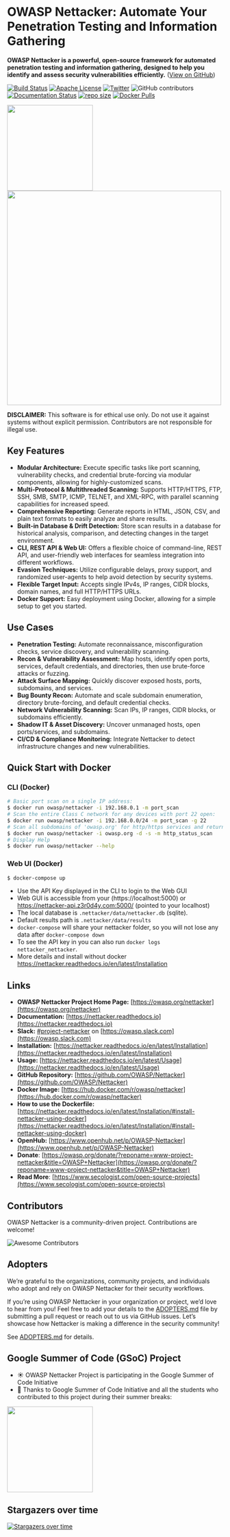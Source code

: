 # OWASP Nettacker: Automate Your Penetration Testing and Information Gathering 

**OWASP Nettacker is a powerful, open-source framework for automated penetration testing and information gathering, designed to help you identify and assess security vulnerabilities efficiently.**  ([View on GitHub](https://github.com/OWASP/Nettacker))

[![Build Status](https://github.com/OWASP/Nettacker/actions/workflows/ci_cd.yml/badge.svg?branch=master)](https://github.com/OWASP/Nettacker/actions/workflows/ci_cd.yml/badge.svg?branch=master)
[![Apache License](https://img.shields.io/badge/License-Apache%20v2-green.svg)](https://github.com/OWASP/Nettacker/blob/master/LICENSE)
[![Twitter](https://img.shields.io/badge/Twitter-@iotscan-blue.svg)](https://twitter.com/iotscan)
![GitHub contributors](https://img.shields.io/github/contributors/OWASP/Nettacker)
[![Documentation Status](https://readthedocs.org/projects/nettacker/badge/?version=latest)](https://nettacker.readthedocs.io/en/latest/?badge=latest)
[![repo size ](https://img.shields.io/github/repo-size/OWASP/Nettacker)](https://github.com/OWASP/Nettacker)
[![Docker Pulls](https://img.shields.io/docker/pulls/owasp/nettacker)](https://hub.docker.com/r/owasp/nettacker)

<img src="https://raw.githubusercontent.com/OWASP/Nettacker/master/nettacker/web/static/img/owasp-nettacker.png" width="200">
<img src="https://raw.githubusercontent.com/OWASP/Nettacker/master/nettacker/web/static/img/owasp.png" width="500">

**DISCLAIMER:** This software is for ethical use only.  Do not use it against systems without explicit permission.  Contributors are not responsible for illegal use.

## Key Features

*   **Modular Architecture:** Execute specific tasks like port scanning, vulnerability checks, and credential brute-forcing via modular components, allowing for highly-customized scans.
*   **Multi-Protocol & Multithreaded Scanning:**  Supports HTTP/HTTPS, FTP, SSH, SMB, SMTP, ICMP, TELNET, and XML-RPC, with parallel scanning capabilities for increased speed.
*   **Comprehensive Reporting:**  Generate reports in HTML, JSON, CSV, and plain text formats to easily analyze and share results.
*   **Built-in Database & Drift Detection:** Store scan results in a database for historical analysis, comparison, and detecting changes in the target environment.
*   **CLI, REST API & Web UI:** Offers a flexible choice of command-line, REST API, and user-friendly web interfaces for seamless integration into different workflows.
*   **Evasion Techniques:** Utilize configurable delays, proxy support, and randomized user-agents to help avoid detection by security systems.
*   **Flexible Target Input:**  Accepts single IPv4s, IP ranges, CIDR blocks, domain names, and full HTTP/HTTPS URLs.
*   **Docker Support:** Easy deployment using Docker, allowing for a simple setup to get you started.

## Use Cases

*   **Penetration Testing:** Automate reconnaissance, misconfiguration checks, service discovery, and vulnerability scanning.
*   **Recon & Vulnerability Assessment:** Map hosts, identify open ports, services, default credentials, and directories, then use brute-force attacks or fuzzing.
*   **Attack Surface Mapping:** Quickly discover exposed hosts, ports, subdomains, and services.
*   **Bug Bounty Recon:** Automate and scale subdomain enumeration, directory brute-forcing, and default credential checks.
*   **Network Vulnerability Scanning:** Scan IPs, IP ranges, CIDR blocks, or subdomains efficiently.
*   **Shadow IT & Asset Discovery:** Uncover unmanaged hosts, open ports/services, and subdomains.
*   **CI/CD & Compliance Monitoring:** Integrate Nettacker to detect infrastructure changes and new vulnerabilities.

## Quick Start with Docker

### CLI (Docker)

```bash
# Basic port scan on a single IP address:
$ docker run owasp/nettacker -i 192.168.0.1 -m port_scan
# Scan the entire Class C network for any devices with port 22 open:
$ docker run owasp/nettacker -i 192.168.0.0/24 -m port_scan -g 22
# Scan all subdomains of 'owasp.org' for http/https services and return HTTP status code
$ docker run owasp/nettacker -i owasp.org -d -s -m http_status_scan
# Display Help
$ docker run owasp/nettacker --help
```

### Web UI (Docker)

```bash
$ docker-compose up 
```
*   Use the API Key displayed in the CLI to login to the Web GUI
*   Web GUI is accessible from your (https://localhost:5000) or https://nettacker-api.z3r0d4y.com:5000/ (pointed to your localhost)
*   The local database is `.nettacker/data/nettacker.db` (sqlite).
*   Default results path is `.nettacker/data/results`
*   `docker-compose` will share your nettacker folder, so you will not lose any data after `docker-compose down`
*   To see the API key in you can also run `docker logs nettacker_nettacker`.
*   More details and install without docker https://nettacker.readthedocs.io/en/latest/Installation

## Links

*   **OWASP Nettacker Project Home Page:** [https://owasp.org/nettacker](https://owasp.org/nettacker)
*   **Documentation:** [https://nettacker.readthedocs.io](https://nettacker.readthedocs.io)
*   **Slack:** [#project-nettacker](https://owasp.slack.com/archives/CQZGG24FQ) on [https://owasp.slack.com](https://owasp.slack.com)
*   **Installation:** [https://nettacker.readthedocs.io/en/latest/Installation](https://nettacker.readthedocs.io/en/latest/Installation)
*   **Usage:** [https://nettacker.readthedocs.io/en/latest/Usage](https://nettacker.readthedocs.io/en/latest/Usage)
*   **GitHub Repository:** [https://github.com/OWASP/Nettacker](https://github.com/OWASP/Nettacker)
*   **Docker Image:** [https://hub.docker.com/r/owasp/nettacker](https://hub.docker.com/r/owasp/nettacker)
*   **How to use the Dockerfile:** [https://nettacker.readthedocs.io/en/latest/Installation/#install-nettacker-using-docker](https://nettacker.readthedocs.io/en/latest/Installation/#install-nettacker-using-docker)
*   **OpenHub:** [https://www.openhub.net/p/OWASP-Nettacker](https://www.openhub.net/p/OWASP-Nettacker)
*   **Donate**: [https://owasp.org/donate/?reponame=www-project-nettacker&title=OWASP+Nettacker](https://owasp.org/donate/?reponame=www-project-nettacker&title=OWASP+Nettacker)
*   **Read More**: [https://www.secologist.com/open-source-projects](https://www.secologist.com/open-source-projects)

##  Contributors
OWASP Nettacker is a community-driven project.  Contributions are welcome!

![Awesome Contributors](https://contrib.rocks/image?repo=OWASP/Nettacker)

## Adopters

We’re grateful to the organizations, community projects, and individuals who adopt and rely on OWASP Nettacker for their security workflows.

If you’re using OWASP Nettacker in your organization or project, we’d love to hear from you! Feel free to add your details to the [ADOPTERS.md](ADOPTERS.md) file by submitting a pull request or reach out to us via GitHub issues. Let’s showcase how Nettacker is making a difference in the security community!

 See [ADOPTERS.md](ADOPTERS.md) for details.

## Google Summer of Code (GSoC) Project

*   ☀️ OWASP Nettacker Project is participating in the Google Summer of Code Initiative
*   🙏 Thanks to Google Summer of Code Initiative and all the students who contributed to this project during their summer breaks:

<a href="https://summerofcode.withgoogle.com"><img src="https://betanews.com/wp-content/uploads/2016/03/vertical-GSoC-logo.jpg" width="200"></img></a>

## Stargazers over time

[![Stargazers over time](https://starchart.cc/OWASP/Nettacker.svg)](https://starchart.cc/OWASP/Nettacker)